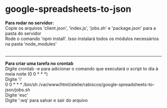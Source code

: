 # google-spreadsheets-to-json

<strong>Para rodar no servidor:</strong><br>
Copie os arquivos 'client.json', 'index.js', 'jobs.sh' e 'package.json' para a pasta do servidor<br>
Rode o comando 'npm install'. Isso instalará todos os módulos necessários na pasta 'node_modules'<br>
<br>
<hr>
<strong>Para criar uma tarefa no crontab</strong><br>
Digite crontab -e para adicionar o comando que executará o script to dia à meia noite (0 0 * * *)<br>
Digite 'i'<br>
0 0 * * * /bin/sh /var/www/html/atelie/rabiscos/google-spreadsheets-to-json/jobs.sh<br>
Digite 'esc'<br>
Digite ':wq' para salvar e sair do arquivo<br>
